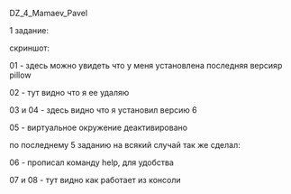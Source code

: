 DZ_4_Mamaev_Pavel

1 задание:

скриншот:

01 - здесь можно увидеть что у меня установлена 
последняя версияp pillow

02 - тут видно что я ее удаляю

03 и 04 - здесь видно что я установил версию 6 

05 - виртуальное окружение деактивировано




по последнему 5 заданию на всякий случай так же сделал:

06 - прописал команду help, для удобства

07 и 08 - тут видно как работает из консоли